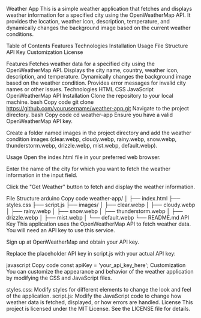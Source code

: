 Weather App
This is a simple weather application that fetches and displays weather information for a specified city using the OpenWeatherMap API. It provides the location, weather icon, description, temperature, and dynamically changes the background image based on the current weather conditions.

Table of Contents
Features
Technologies
Installation
Usage
File Structure
API Key
Customization
License

Features
Fetches weather data for a specified city using the OpenWeatherMap API.
Displays the city name, country, weather icon, description, and temperature.
Dynamically changes the background image based on the weather condition.
Provides error messages for invalid city names or other issues.
Technologies
HTML
CSS
JavaScript
OpenWeatherMap API
Installation
Clone the repository to your local machine.
bash
Copy code
git clone https://github.com/yourusername/weather-app.git
Navigate to the project directory.
bash
Copy code
cd weather-app
Ensure you have a valid OpenWeatherMap API key.

Create a folder named images in the project directory and add the weather condition images (clear.webp, cloudy.webp, rainy.webp, snow.webp, thunderstorm.webp, drizzle.webp, mist.webp, default.webp).

Usage
Open the index.html file in your preferred web browser.

Enter the name of the city for which you want to fetch the weather information in the input field.

Click the "Get Weather" button to fetch and display the weather information.

File Structure
arduino
Copy code
weather-app/
│
├── index.html
├── styles.css
├── script.js
├── images/
│   ├── clear.webp
│   ├── cloudy.webp
│   ├── rainy.webp
│   ├── snow.webp
│   ├── thunderstorm.webp
│   ├── drizzle.webp
│   ├── mist.webp
│   └── default.webp
└── README.md
API Key
This application uses the OpenWeatherMap API to fetch weather data. You will need an API key to use this service.

Sign up at OpenWeatherMap and obtain your API key.

Replace the placeholder API key in script.js with your actual API key:

javascript
Copy code
const apiKey = 'your_api_key_here';
Customization
You can customize the appearance and behavior of the weather application by modifying the CSS and JavaScript files.

styles.css: Modify styles for different elements to change the look and feel of the application.
script.js: Modify the JavaScript code to change how weather data is fetched, displayed, or how errors are handled.
License
This project is licensed under the MIT License. See the LICENSE file for details.

